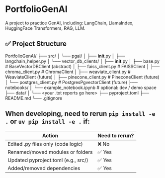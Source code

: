 # PortfolioGenAI
A project to practice GenAI, including: LangChain, LlamaIndex, HuggingFace Transformers, RAG, LLM. 

## ✅ Project Structure
PortfolioGenAI/
├── src/
│   └── pgai/
│       ├── __init__.py
│       ├── langchain_helper.py
│       └── vector_db_clients/
│           ├── __init__.py
│           ├── base.py                # BaseVectorDBClient (abstract)
│           ├── faiss_client.py        # FAISSClient
│           ├── chroma_client.py       # ChromaClient
│           ├── weaviate_client.py     # WeaviateClient (future)
│           ├── pinecone_client.py     # PineconeClient (future)
│           └── postgres_client.py     # PostgresPgvectorClient (future)
├── notebooks/
│   └── example_notebook.ipynb      # optional: dev / demo space
├── data/
│   └── <your .txt reports go here>
├── pyproject.toml
├── README.md
└── .gitignore


## When developing, need to rerun `pip install -e .` or `uv pip install -e .` if:
|Action                             |Need to rerun?|
|-----------------------------------|--------------|
|Edited .py files only (code logic) |❌ No        |
|Renamed/moved modules or folders   |✅ Yes       |
|Updated pyproject.toml (e.g., src/)|✅ Yes       |	
|Added/removed dependencies         |✅ Yes       |

